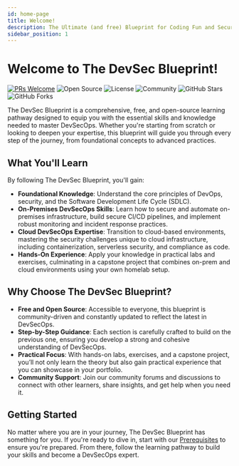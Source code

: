 ```yaml
---
id: home-page
title: Welcome!
description: The Ultimate (and free) Blueprint for Coding Fun and Securing Runs!
sidebar_position: 1
---
```


# Welcome to The DevSec Blueprint!

[![PRs Welcome](https://img.shields.io/badge/PRs-welcome-brightgreen.svg?style=for-the-badge)](https://makeapullrequest.com)
![Open Source](https://img.shields.io/badge/Open%20Source-❤-blue?style=for-the-badge)
![License](https://img.shields.io/badge/License-MIT-green?style=for-the-badge)
![Community](https://img.shields.io/badge/Community-Join%20Us-brightgreen?style=for-the-badge)
![GitHub Stars](https://img.shields.io/github/stars/The-DevSec-Blueprint/devsecblueprint.github.io?style=for-the-badge)
![GitHub Forks](https://img.shields.io/github/forks/The-DevSec-Blueprint/devsecblueprint.github.io?style=for-the-badge)

The DevSec Blueprint is a comprehensive, free, and open-source learning pathway designed to equip you with the essential skills and knowledge needed to master DevSecOps. Whether you're starting from scratch or looking to deepen your expertise, this blueprint will guide you through every step of the journey, from foundational concepts to advanced practices.

## What You'll Learn

By following The DevSec Blueprint, you'll gain:

- **Foundational Knowledge**: Understand the core principles of DevOps, security, and the Software Development Life Cycle (SDLC).
- **On-Premises DevSecOps Skills**: Learn how to secure and automate on-premises infrastructure, build secure CI/CD pipelines, and implement robust monitoring and incident response practices.
- **Cloud DevSecOps Expertise**: Transition to cloud-based environments, mastering the security challenges unique to cloud infrastructure, including containerization, serverless security, and compliance as code.
- **Hands-On Experience**: Apply your knowledge in practical labs and exercises, culminating in a capstone project that combines on-prem and cloud environments using your own homelab setup.

## Why Choose The DevSec Blueprint?

- **Free and Open Source**: Accessible to everyone, this blueprint is community-driven and constantly updated to reflect the latest in DevSecOps.
- **Step-by-Step Guidance**: Each section is carefully crafted to build on the previous one, ensuring you develop a strong and cohesive understanding of DevSecOps.
- **Practical Focus**: With hands-on labs, exercises, and a capstone project, you’ll not only learn the theory but also gain practical experience that you can showcase in your portfolio.
- **Community Support**: Join our community forums and discussions to connect with other learners, share insights, and get help when you need it.

## Getting Started

No matter where you are in your journey, The DevSec Blueprint has something for you. If you're ready to dive in, start with our [Prerequisites](./prerequisites.md) to ensure you're prepared. From there, follow the learning pathway to build your skills and become a DevSecOps expert.
